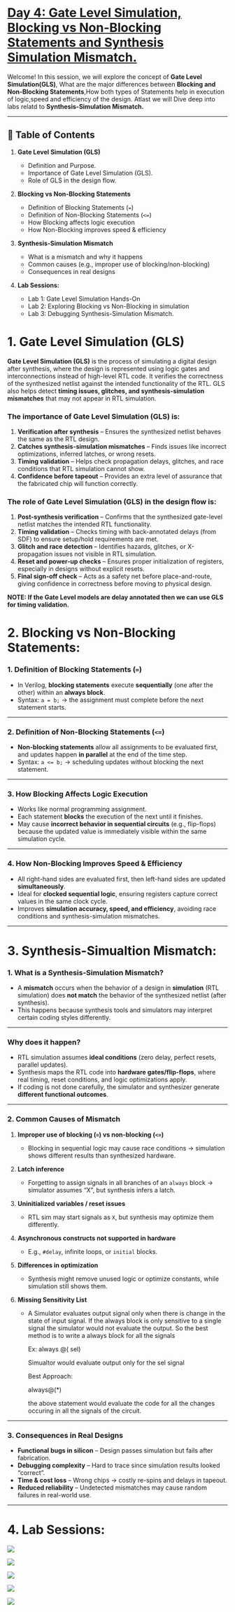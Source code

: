 # [Day 4: Gate Level Simulation, Blocking vs Non-Blocking Statements and Synthesis Simulation Mismatch.](Day4)

Welcome! In this session, we will explore the concept of **Gate Level Simulation(GLS)**, What are the major differences between **Blocking and Non-Blocking Statements**,How both types of Statements help in execution of logic,speed and efficiency of the design. Atlast we will Dive deep into labs relatd to 
**Synthesis-Simulation Mismatch.** 

---
## 📑 Table of Contents


1. **Gate Level Simulation (GLS)**
   
   * Definition and Purpose.
   * Importance of Gate Level Simulation (GLS).
   * Role of GLS in the design flow.

2. **Blocking vs Non-Blocking Statements**

   * Definition of Blocking Statements (`=`)
   * Definition of Non-Blocking Statements (`<=`)
   * How Blocking affects logic execution
   * How Non-Blocking improves speed & efficiency
    

3. **Synthesis-Simulation Mismatch**

   * What is a mismatch and why it happens
   * Common causes (e.g., improper use of blocking/non-blocking)
   * Consequences in real designs

4. **Lab Sessions:**

   * Lab 1: Gate Level Simulation Hands-On
   * Lab 2: Exploring Blocking vs Non-Blocking in simulation
   * Lab 3: Debugging Synthesis-Simulation Mismatch.
  
 # 1. **Gate Level Simulation (GLS)**

 **Gate Level Simulation (GLS)** is the process of simulating a digital design after synthesis, where the design is represented using logic gates and interconnections instead of high-level RTL code.
It verifies the correctness of the synthesized netlist against the intended functionality of the RTL.
GLS also helps detect **timing issues, glitches, and synthesis-simulation mismatches** that may not appear in RTL simulation.

### The **importance of Gate Level Simulation (GLS)** is:

1. **Verification after synthesis** – Ensures the synthesized netlist behaves the same as the RTL design.
2. **Catches synthesis-simulation mismatches** – Finds issues like incorrect optimizations, inferred latches, or wrong resets.
3. **Timing validation** – Helps check propagation delays, glitches, and race conditions that RTL simulation cannot show.
4. **Confidence before tapeout** – Provides an extra level of assurance that the fabricated chip will function correctly.

### The **role of Gate Level Simulation (GLS) in the design flow** is:

1. **Post-synthesis verification** – Confirms that the synthesized gate-level netlist matches the intended RTL functionality.
2. **Timing validation** – Checks timing with back-annotated delays (from SDF) to ensure setup/hold requirements are met.
3. **Glitch and race detection** – Identifies hazards, glitches, or X-propagation issues not visible in RTL simulation.
4. **Reset and power-up checks** – Ensures proper initialization of registers, especially in designs without explicit resets.
5. **Final sign-off check** – Acts as a safety net before place-and-route, giving confidence in correctness before moving to physical design.

**NOTE:  If the Gate Level models are delay annotated then we can use GLS for timing validation.**

# 2. Blocking vs Non-Blocking Statements:


### **1. Definition of Blocking Statements (`=`)**

* In Verilog, **blocking statements** execute **sequentially** (one after the other) within an **always block**.
* Syntax: `a = b;` → the assignment must complete before the next statement starts.

---

### **2. Definition of Non-Blocking Statements (`<=`)**

* **Non-blocking statements** allow all assignments to be evaluated first, and updates happen **in parallel** at the end of the time step.
* Syntax: `a <= b;` → scheduling updates without blocking the next statement.

---

### **3. How Blocking Affects Logic Execution**

* Works like normal programming assignment.
* Each statement **blocks** the execution of the next until it finishes.
* May cause **incorrect behavior in sequential circuits** (e.g., flip-flops) because the updated value is immediately visible within the same simulation cycle.

---

### **4. How Non-Blocking Improves Speed & Efficiency**

* All right-hand sides are evaluated first, then left-hand sides are updated **simultaneously**.
* Ideal for **clocked sequential logic**, ensuring registers capture correct values in the same clock cycle.
* Improves **simulation accuracy, speed, and efficiency**, avoiding race conditions and synthesis-simulation mismatches.


---

# 3. Synthesis-Simualtion Mismatch:


### **1. What is a Synthesis-Simulation Mismatch?**

* A **mismatch** occurs when the behavior of a design in **simulation** (RTL simulation) does **not match** the behavior of the synthesized netlist (after synthesis).
* This happens because synthesis tools and simulators may interpret certain coding styles differently.

---

### **Why does it happen?**

* RTL simulation assumes **ideal conditions** (zero delay, perfect resets, parallel updates).
* Synthesis maps the RTL code into **hardware gates/flip-flops**, where real timing, reset conditions, and logic optimizations apply.
* If coding is not done carefully, the simulator and synthesizer generate **different functional outcomes**.

---

### **2. Common Causes of Mismatch**

1. **Improper use of blocking (`=`) vs non-blocking (`<=`)**
   
   * Blocking in sequential logic may cause race conditions → simulation shows different results than synthesized hardware.
   
2. **Latch inference**
   
   * Forgetting to assign signals in all branches of an `always` block → simulator assumes “X”, but synthesis infers a latch.
   
3. **Uninitialized variables / reset issues**

   * RTL sim may start signals as `X`, but synthesis may optimize them differently.
 
4. **Asynchronous constructs not supported in hardware**
   
   * E.g., `#delay`, infinite loops, or `initial` blocks.
    
5. **Differences in optimization**
   
   * Synthesis might remove unused logic or optimize constants, while simulation still shows them.
  
6. **Missing Sensitivity List**

   * A Simulator evaluates output signal only when there is change in the state of input signal. If the always block is only sensitive to a single signal the
     simulator would not evaluate the output. So the best method is to write a always block for all the signals

     Ex: always @( sel)

     Simualtor would evaluate output only for the sel signal

     Best Approach:

     always@(*)

     the above statement would evaluate the code for all the changes occuring in all the signals of the circuit.

   

---

### **3. Consequences in Real Designs**

* **Functional bugs in silicon** – Design passes simulation but fails after fabrication.
* **Debugging complexity** – Hard to trace since simulation results looked “correct”.
* **Time & cost loss** – Wrong chips → costly re-spins and delays in tapeout.
* **Reduced reliability** – Undetected mismatches may cause random failures in real-world use.

---

# 4. Lab Sessions: 

![](https://github.com/abdul07azeem/VSD-RISC-V-CHIP-TAPEOUT-WEEK1/blob/15b929a93844621baa9a84c203c9002406154e62/Day4/ternary_operator_mux.v%20Day04%20gls%20gtkwave.png)

![](https://github.com/abdul07azeem/VSD-RISC-V-CHIP-TAPEOUT-WEEK1/blob/15b929a93844621baa9a84c203c9002406154e62/Day4/ternary_operator_mux.v%20gtkwave%20Day4%2037.png)

![](https://github.com/abdul07azeem/VSD-RISC-V-CHIP-TAPEOUT-WEEK1/blob/15b929a93844621baa9a84c203c9002406154e62/Day4/ternary_operator_mux.v%20Day04%20yosys%2037.png)

![](https://github.com/abdul07azeem/VSD-RISC-V-CHIP-TAPEOUT-WEEK1/blob/5374ce4066b895c4017b3dd825a33a822095324a/Day4/bad_mux.v%20day04%2038%20yosys%20.png)

![](https://github.com/abdul07azeem/VSD-RISC-V-CHIP-TAPEOUT-WEEK1/blob/5374ce4066b895c4017b3dd825a33a822095324a/Day4/bad_mux.v%20day04%20gtkwave%2038.png)










  





